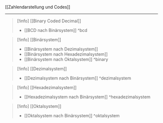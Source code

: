 [[Zahlendarstellung und Codes]]

---

> [!info] [[Binary Coded Decimal]]
> - [[BCD nach Binärsystem]]
>^bcd

> [!info] [[Binärsystem]] 
> - [[Binärsystem nach Dezimalsystem]]
> - [[Binärsystem nach Hexadezimalsystem]]
> - [[Binärsystem nach Oktalsystem]]
>^binary

> [!info] [[Dezimalsystem]] 
> - [[Dezimalsystem nach Binärsystem]]
>^dezimalsystem

> [!info] [[Hexadezimalsystem]] 
> - [[Hexadezimalsystem nach Binärsystem]]
>^hexadezimalsystem

> [!info] [[Oktalsystem]] 
> - [[Oktalsystem nach Binärsystem]]
>^oktalsystem
